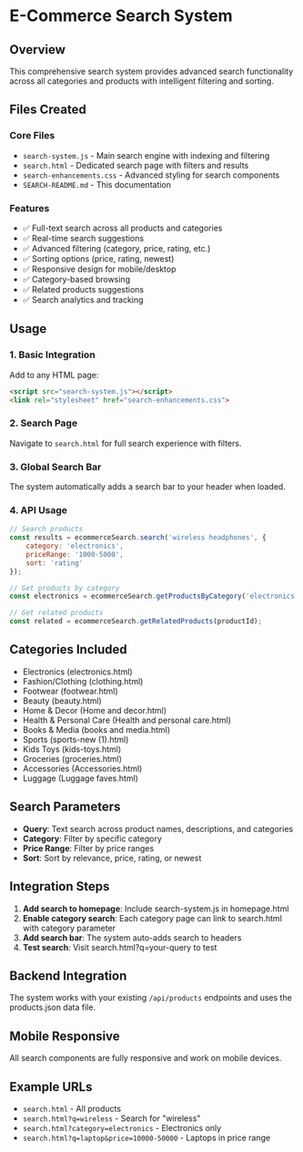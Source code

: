 # E-Commerce Search System

## Overview
This comprehensive search system provides advanced search functionality across all categories and products with intelligent filtering and sorting.

## Files Created

### Core Files
- `search-system.js` - Main search engine with indexing and filtering
- `search.html` - Dedicated search page with filters and results
- `search-enhancements.css` - Advanced styling for search components
- `SEARCH-README.md` - This documentation

### Features
- ✅ Full-text search across all products and categories
- ✅ Real-time search suggestions
- ✅ Advanced filtering (category, price, rating, etc.)
- ✅ Sorting options (price, rating, newest)
- ✅ Responsive design for mobile/desktop
- ✅ Category-based browsing
- ✅ Related products suggestions
- ✅ Search analytics and tracking

## Usage

### 1. Basic Integration
Add to any HTML page:
```html
<script src="search-system.js"></script>
<link rel="stylesheet" href="search-enhancements.css">
```

### 2. Search Page
Navigate to `search.html` for full search experience with filters.

### 3. Global Search Bar
The system automatically adds a search bar to your header when loaded.

### 4. API Usage
```javascript
// Search products
const results = ecommerceSearch.search('wireless headphones', {
    category: 'electronics',
    priceRange: '1000-5000',
    sort: 'rating'
});

// Get products by category
const electronics = ecommerceSearch.getProductsByCategory('electronics');

// Get related products
const related = ecommerceSearch.getRelatedProducts(productId);
```

## Categories Included
- Electronics (electronics.html)
- Fashion/Clothing (clothing.html)
- Footwear (footwear.html)
- Beauty (beauty.html)
- Home & Decor (Home and decor.html)
- Health & Personal Care (Health and personal care.html)
- Books & Media (books and media.html)
- Sports (sports-new (1).html)
- Kids Toys (kids-toys.html)
- Groceries (groceries.html)
- Accessories (Accessories.html)
- Luggage (Luggage faves.html)

## Search Parameters
- **Query**: Text search across product names, descriptions, and categories
- **Category**: Filter by specific category
- **Price Range**: Filter by price ranges
- **Sort**: Sort by relevance, price, rating, or newest

## Integration Steps

1. **Add search to homepage**: Include search-system.js in homepage.html
2. **Enable category search**: Each category page can link to search.html with category parameter
3. **Add search bar**: The system auto-adds search to headers
4. **Test search**: Visit search.html?q=your-query to test

## Backend Integration
The system works with your existing `/api/products` endpoints and uses the products.json data file.

## Mobile Responsive
All search components are fully responsive and work on mobile devices.

## Example URLs
- `search.html` - All products
- `search.html?q=wireless` - Search for "wireless"
- `search.html?category=electronics` - Electronics only
- `search.html?q=laptop&price=10000-50000` - Laptops in price range
